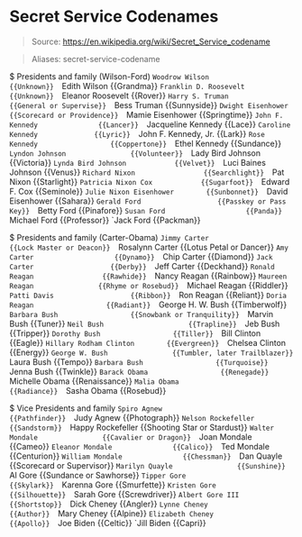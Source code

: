 # Secret Service Codenames

> Source: https://en.wikipedia.org/wiki/Secret_Service_codename

> Aliases: secret-service-codename

$ Presidents and family (Wilson-Ford)
    `Woodrow Wilson                {{Unknown}} 
    `Edith Wilson                  {{Grandma}} 
    `Franklin D. Roosevelt         {{Unknown}} 
    `Eleanor Roosevelt             {{Rover}} 
    `Harry S. Truman               {{General or Supervise}} 
    `Bess Truman                   {{Sunnyside}} 
    `Dwight Eisenhower             {{Scorecard or Providence}} 
    `Mamie Eisenhower              {{Springtime}} 
    `John F. Kennedy               {{Lancer}} 
    `Jacqueline Kennedy            {{Lace}} 
    `Caroline Kennedy              {{Lyric}} 
    `John F. Kennedy, Jr.          {{Lark}} 
    `Rose Kennedy                  {{Coppertone}} 
    `Ethel Kennedy                 {{Sundance}} 
    `Lyndon Johnson                {{Volunteer}} 
    `Lady Bird Johnson             {{Victoria}} 
    `Lynda Bird Johnson            {{Velvet}} 
    `Luci Baines Johnson           {{Venus}} 
    `Richard Nixon                 {{Searchlight}} 
    `Pat Nixon                     {{Starlight}} 
    `Patricia Nixon Cox            {{Sugarfoot}} 
    `Edward F. Cox                 {{Seminole}} 
    `Julie Nixon Eisenhower        {{Sunbonnet}} 
    `David Eisenhower              {{Sahara}} 
    `Gerald Ford                   {{Passkey or Pass Key}} 
    `Betty Ford                    {{Pinafore}} 
    `Susan Ford                    {{Panda}} 
    `Michael Ford                  {{Professor}} 
    `Jack Ford                     {{Packman}} 

$ Presidents and family (Carter-Obama)
    `Jimmy Carter                  {{Lock Master or Deacon}} 
    `Rosalynn Carter               {{Lotus Petal or Dancer}} 
    `Amy Carter                    {{Dynamo}} 
    `Chip Carter                   {{Diamond}} 
    `Jack Carter                   {{Derby}} 
    `Jeff Carter                   {{Deckhand}} 
    `Ronald Reagan                 {{Rawhide}} 
    `Nancy Reagan                  {{Rainbow}} 
    `Maureen Reagan                {{Rhyme or Rosebud}} 
    `Michael Reagan                {{Riddler}} 
    `Patti Davis                   {{Ribbon}} 
    `Ron Reagan                    {{Reliant}} 
    `Doria Reagan                  {{Radiant}} 
    `George H. W. Bush             {{Timberwolf}} 
    `Barbara Bush                  {{Snowbank or Tranquility}} 
    `Marvin Bush                   {{Tuner}} 
    `Neil Bush                     {{Trapline}} 
    `Jeb Bush                      {{Tripper}} 
    `Dorothy Bush                  {{Tiller}} 
    `Bill Clinton                  {{Eagle}} 
    `Hillary Rodham Clinton        {{Evergreen}} 
    `Chelsea Clinton               {{Energy}} 
    `George W. Bush                {{Tumbler, later Trailblazer}} 
    `Laura Bush                    {{Tempo}} 
    `Barbara Bush                  {{Turquoise}} 
    `Jenna Bush                    {{Twinkle}} 
    `Barack Obama                  {{Renegade}} 
    `Michelle Obama                {{Renaissance}} 
    `Malia Obama                   {{Radiance}} 
    `Sasha Obama                   {{Rosebud}} 

$ Vice Presidents and family
    `Spiro Agnew                   {{Pathfinder}} 
    `Judy Agnew                    {{Photograph}} 
    `Nelson Rockefeller            {{Sandstorm}} 
    `Happy Rockefeller             {{Shooting Star or Stardust}} 
    `Walter Mondale                {{Cavalier or Dragon}} 
    `Joan Mondale                  {{Cameo}} 
    `Eleanor Mondale               {{Calico}} 
    `Ted Mondale                   {{Centurion}} 
    `William Mondale               {{Chessman}} 
    `Dan Quayle                    {{Scorecard or Supervisor}} 
    `Marilyn Quayle                {{Sunshine}} 
    `Al Gore                       {{Sundance or Sawhorse}} 
    `Tipper Gore                   {{Skylark}} 
    `Karenna Gore                  {{Smurfette}} 
    `Kristen Gore                  {{Silhouette}} 
    `Sarah Gore                    {{Screwdriver}} 
    `Albert Gore III               {{Shortstop}} 
    `Dick Cheney                   {{Angler}} 
    `Lynne Cheney                  {{Author}} 
    `Mary Cheney                   {{Alpine}} 
    `Elizabeth Cheney              {{Apollo}} 
    `Joe Biden                     {{Celtic}} 
    `Jill Biden                    {{Capri}} 

